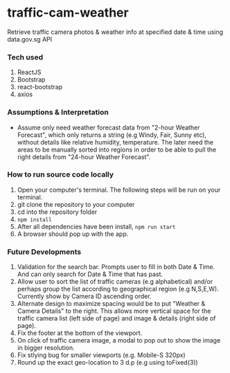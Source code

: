 # traffic-cam-weather
Retrieve traffic camera photos &amp; weather info at specified date &amp; time using data.gov.sg API

### Tech used
1. ReactJS
2. Bootstrap
3. react-bootstrap
4. axios

### Assumptions & Interpretation
- Assume only need weather forecast data from "2-hour Weather Forecast", which only returns a string (e.g Windy, Fair, Sunny etc), without details like relative humidity, temperature. The later need the areas to be manually sorted into regions in order to be able to pull the right details from "24-hour Weather Forecast".

### How to run source code locally
1. Open your computer's terminal. The following steps will be run on your terminal.
2. git clone the repository to your computer
3. cd into the repository folder
4. ```npm install```
5. After all dependencies have been install, ```npm run start```
6. A browser should pop up with the app.

### Future Developments
1. Validation for the search bar. Prompts user to fill in both Date & Time. And can only search for Date & Time that has past.
2. Allow user to sort the list of traffic cameras (e.g alphabetical) and/or perhaps group the list according to geographical region (e.g N,S,E,W). Currently show by Camera ID ascending order.
3. Alternate design to maximize spacing would be to put "Weather & Camera Details" to the right. This allows more vertical space for the traffic camera list (left side of page) and image & details (right side of page).
4. Fix the footer at the bottom of the viewport.
5. On click of traffic camera image, a modal to pop out to show the image in bigger resolution.
6. Fix stlying bug for smaller viewports (e.g. Mobile-S 320px) 
7. Round up the exact geo-location to 3 d.p (e.g using toFixed(3))

